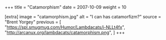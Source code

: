 +++
title = "Catamorphism"
date = 2007-10-09
weight = 10

[extra]
image = "catamorphism.jpg"
alt = "I can has catamorfizm?"
source = "Brent Yorgey"
previous = [
  "https://spl.smugmug.com/Humor/Lambdacats/i-NLLt4fx",
  "http://arcanux.org/lambdacats/catamorphism.png",
]
+++
